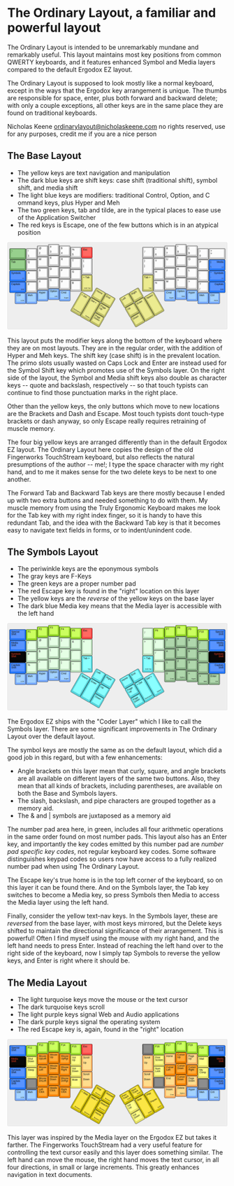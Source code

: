 # The Ordinary Layout, a familiar and powerful layout #

The Ordinary Layout is intended to be unremarkably mundane and remarkably useful. This layout maintains most key positions from common QWERTY keyboards, and it features enhanced Symbol and Media layers compared to the default Ergodox EZ layout.

The Ordinary Layout is supposed to look mostly like a normal keyboard, except in the ways that the Ergodox key arrangement is unique. The thumbs are responsible for space, enter, plus both forward and backward delete; with only a couple exceptions, all other keys are in the same place they are found on traditional keyboards.

Nicholas Keene
ordinarylayout@nicholaskeene.com
no rights reserved, use for any purposes, credit me if you are a nice person

## The Base Layout ##

* The yellow keys are text navigation and manipulation
* The dark blue keys are shift keys: case shift (traditional shift), symbol shift, and media shift
* The light blue keys are modifiers: traditional Control, Option, and C	ommand keys, plus Hyper and Meh
* The two green keys, tab and tilde, are in the typical places to ease use of the Application Switcher
* The red keys is Escape, one of the few buttons which is in an atypical position

![Ordinary base layout](ordinary-base.png)

This layout puts the modifier keys along the bottom of the keyboard where they are on most layouts. They are in the regular order, with the addition of Hyper and Meh keys. The shift key (case shift) is in the prevalent location. The primo slots usually wasted on Caps Lock and Enter are instead used for the Symbol Shift key which promotes use of the Symbols layer. On the right side of the layout, the Symbol and Media shift keys also double as character keys -- quote and backslash, respectively -- so that touch typists can continue to find those punctuation marks in the right place.

Other than the yellow keys, the only buttons which move to new locations are the Brackets and Dash and Escape. Most touch typists dont touch-type brackets or dash anyway, so only Escape really requires retraining of muscle memory.

The four big yellow keys are arranged differently than in the default Ergodox EZ layout. The Ordinary Layout here copies the design of the old Fingerworks TouchStream keyboard, but also reflects the natural presumptions of the author -- me!; I type the space character with my right hand, and to me it makes sense for the two delete keys to be next to one another.

The Forward Tab and Backward Tab keys are there mostly because I ended up with two extra buttons and needed something to do with them. My muscle memory from using the Truly Ergonomic Keyboard makes me look for the Tab key with my right index finger, so it is handy to have this redundant Tab, and the idea with the Backward Tab key is that it becomes easy to navigate text fields in forms, or to indent/unindent code.

## The Symbols Layout ##

* The periwinkle keys are the eponymous symbols
* The gray keys are F-Keys
* The green keys are a proper number pad
* The red Escape key is found in the "right" location on this layer
* The yellow keys are the *reverse* of the yellow keys on the base layer
* The dark blue Media key means that the Media layer is accessible with the left hand

![Ordinary symbol layout](ordinary-symbol.png)

The Ergodox EZ ships with the "Coder Layer" which I like to call the Symbols layer. There are some significant improvements in The Ordinary Layout over the default layout.

The symbol keys are mostly the same as on the default layout, which did a good job in this regard, but with a few enhancements:
* Angle brackets on this layer mean that curly, square, and angle brackets are all available on different layers of the same two buttons. Also, they mean that all kinds of brackets, including parentheses, are available on both the Base and Symbols layers.
* The slash, backslash, and pipe characters are grouped together as a memory aid.
* The & and | symbols are juxtaposed as a memory aid

The number pad area here, in green, includes all four arithmetic operations in the same order found on most number pads. This layout also has an Enter key, and importantly the key codes emitted by this number pad are *number pad specific key codes*, not regular keyboard key codes. Some software distinguishes keypad codes so users now have access to a fully realized number pad when using The Ordinary Layout.

The Escape key's true home is in the top left corner of the keyboard, so on this layer it can be found there. And on the Symbols layer, the Tab key switches to become a Media key, so press Symbols then Media to access the Media layer using the left hand.

Finally, consider the yellow text-nav keys. In the Symbols layer, these are *reversed* from the base layer, with most keys mirrored, but the Delete keys shifted to maintain the directional significance of their arrangement. This is powerful! Often I find myself using the mouse with my right hand, and the left hand needs to press Enter. Instead of reaching the left hand over to the right side of the keyboard, now I simply tap Symbols to reverse the yellow keys, and Enter is right where it should be.

## The Media Layout ##

* The light turquoise keys move the mouse or the text cursor
* The dark turquoise keys scroll
* The light purple keys signal Web and Audio applications
* The dark purple keys signal the operating system
* The red Escape key is, again, found in the "right" location

![Ordinary media layout](ordinary-media.png)

This layer was inspired by the Media layer on the Ergodox EZ but takes it farther. The Fingerworks TouchStream had a very useful feature for controlling the text cursor easily and this layer does something similar. The left hand can move the mouse, the right hand moves the text cursor, in all four directions, in small or large increments. This greatly enhances navigation in text documents.
